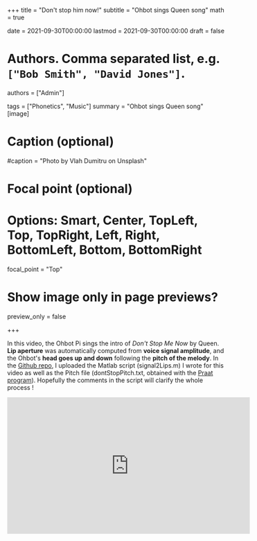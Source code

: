 +++
title = "Don't stop him now!"
subtitle = "Ohbot sings Queen song"
math = true

date = 2021-09-30T00:00:00
lastmod = 2021-09-30T00:00:00
draft = false


# Authors. Comma separated list, e.g. `["Bob Smith", "David Jones"]`.
authors = ["Admin"]

tags = ["Phonetics", "Music"]
summary = "Ohbot sings Queen song"
[image]
  # Caption (optional)
  #caption = "Photo by Vlah Dumitru on Unsplash"

  # Focal point (optional)
  # Options: Smart, Center, TopLeft, Top, TopRight, Left, Right, BottomLeft, Bottom, BottomRight
  focal_point = "Top"

  # Show image only in page previews?
  preview_only = false

+++

In this video, the Ohbot Pi sings the intro of _Don't Stop Me Now_ by Queen. __Lip aperture__ was automatically computed from __voice signal amplitude__, and the Ohbot's __head goes up and down__ following the __pitch of the melody__. In the [Github repo](https://github.com/emmanuelferragne/ohbot-python/tree/master/examples/Pi/singLipSync), I uploaded the Matlab script (signal2Lips.m) I wrote for this video as well as the Pitch file (dontStopPitch.txt, obtained with the [Praat program](https://www.fon.hum.uva.nl/praat/)). Hopefully the comments in the script will clarify the whole process !

<iframe width="560" height="315" src="https://www.youtube.com/embed/4o_a5QzJy9I" title="YouTube video player" frameborder="0" allow="accelerometer; autoplay; clipboard-write; encrypted-media; gyroscope; picture-in-picture" allowfullscreen></iframe>



